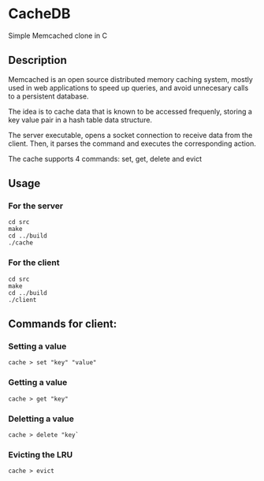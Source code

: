 # CacheDB

Simple <a src="https://memcached.org/">Memcached</a> clone in C

## Description
<a src="https://memcached.org/">Memcached</a> is an open source distributed memory caching system, mostly used in 
web applications to speed up queries, and avoid unnecesary calls to a persistent database. 

The idea is to cache data that is known to be accessed frequenly, storing a key value pair in a hash table data structure.

The server executable, opens a socket connection to receive data from the client.
Then, it parses the command and executes the corresponding action.

The cache supports 4 commands: set, get, delete and evict

## Usage
### For the server

```
cd src
make
cd ../build
./cache
```

### For the client
```
cd src
make
cd ../build
./client
```

## Commands for client: 

### Setting a value
```
cache > set "key" "value"
```

### Getting a value
```
cache > get "key"
```

### Deletting a value
```
cache > delete "key`
```

### Evicting the LRU
```
cache > evict
```
